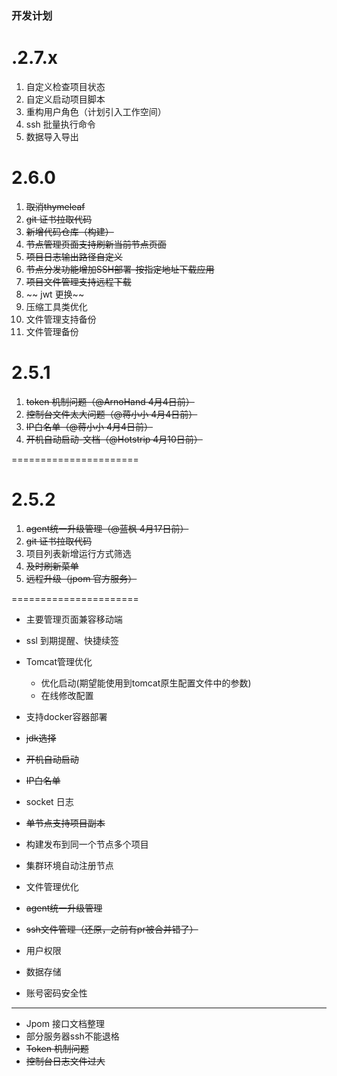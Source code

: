 ### 开发计划

# .2.7.x

1. 自定义检查项目状态
2. 自定义启动项目脚本
3. 重构用户角色（计划引入工作空间）
4. ssh 批量执行命令
5. 数据导入导出

# 2.6.0 

1. ~~取消thymeleaf~~
2. ~~git 证书拉取代码~~
3. ~~新增代码仓库（构建）~~
4. ~~节点管理页面支持刷新当前节点页面~~
5. ~~项目日志输出路径自定义~~
6. ~~节点分发功能增加SSH部署-按指定地址下载应用~~
7. ~~项目文件管理支持远程下载~~
8. ~~ jwt 更换~~
9. 压缩工具类优化
10. 文件管理支持备份
11. 文件管理备份


# 2.5.1

1. ~~token 机制问题（@ArnoHand 4月4日前）~~
2. ~~控制台文件太大问题（@蒋小小 4月4日前）~~
3. ~~IP白名单（@蒋小小 4月4日前）~~
4. ~~开机自动启动-文档（@Hotstrip 4月10日前）~~

======================

# 2.5.2

1. ~~agent统一升级管理（@蓝枫 4月17日前）~~
2. ~~git 证书拉取代码~~
3. 项目列表新增运行方式筛选
4. ~~及时刷新菜单~~
5. ~~远程升级（jpom 官方服务）~~

======================

* 主要管理页面兼容移动端
* ssl 到期提醒、快捷续签
* Tomcat管理优化
    * 优化启动(期望能使用到tomcat原生配置文件中的参数)
    * 在线修改配置
* 支持docker容器部署
* ~~jdk选择~~
* ~~开机自动启动~~
* ~~IP白名单~~
* socket 日志
* ~~单节点支持项目副本~~
* 构建发布到同一个节点多个项目
* 集群环境自动注册节点
* 文件管理优化
* ~~agent统一升级管理~~
* ~~ssh文件管理（还原，之前有pr被合并错了）~~


* 用户权限
* 数据存储
* 账号密码安全性

--------------------

* Jpom 接口文档整理
* 部分服务器ssh不能退格
* ~~Token 机制问题~~
* ~~控制台日志文件过大~~
   
